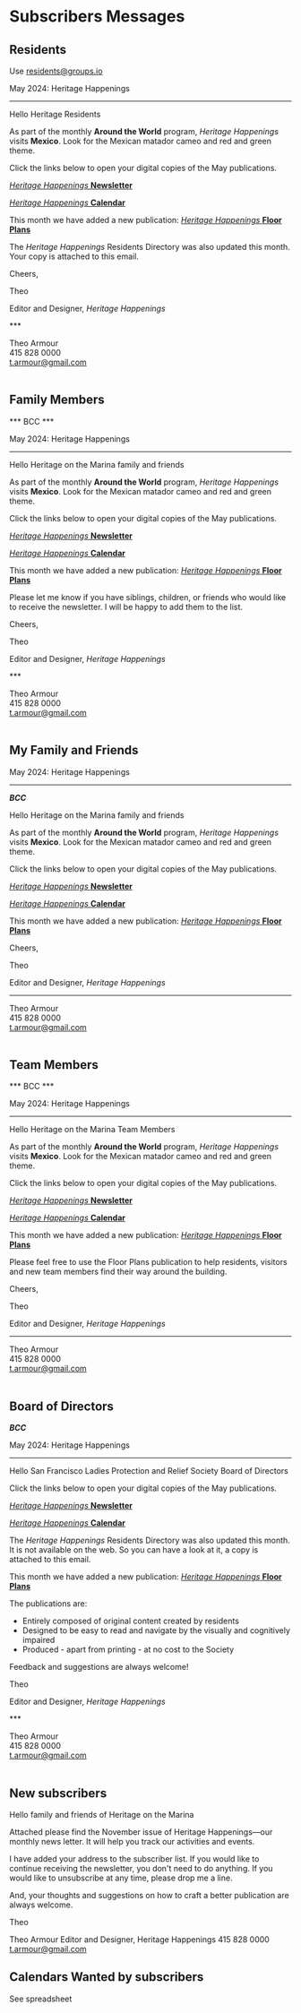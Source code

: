 # Subscribers Messages

## Residents

Use residents@groups.io

May 2024: Heritage Happenings

***

Hello Heritage Residents

As part of the monthly **Around the World** program, _Heritage Happenings_ visits **Mexico**. Look for the Mexican matador cameo and red and green theme.

Click the links below to open your digital copies of the May publications.

[_Heritage Happenings_ **Newsletter**]( https://heritage-happenings.github.io/happenings-issues/2024/2024-05-happenings-newsletter.pdf )

[_Heritage Happenings_ **Calendar**]( https://heritage-happenings.github.io/happenings-issues/2024/2024-05-happenings-calendar.pdf)

This month we have added a new publication: [_Heritage Happenings_ **Floor Plans**]( https://heritage-happenings.github.io/happenings-issues/2024/2024-05-happenings-floor-plans.pdf)

The _Heritage Happenings_ Residents Directory was also updated this month. Your copy is attached to this email.

Cheers,

Theo

Editor and Designer, _Heritage Happenings_

\***

Theo Armour<br>
415 828 0000<br>
t.armour@gmail.com<br>
<br>

## Family Members

*** BCC ***

May 2024: Heritage Happenings

***

Hello Heritage on the Marina family and friends

As part of the monthly **Around the World** program, _Heritage Happenings_ visits **Mexico**. Look for the Mexican matador cameo and red and green theme.

Click the links below to open your digital copies of the May publications.

[_Heritage Happenings_ **Newsletter**]( https://heritage-happenings.github.io/happenings-issues/2024/2024-05-happenings-newsletter.pdf )

[_Heritage Happenings_ **Calendar**]( https://heritage-happenings.github.io/happenings-issues/2024/2024-05-happenings-calendar.pdf)

This month we have added a new publication: [_Heritage Happenings_ **Floor Plans**]( https://heritage-happenings.github.io/happenings-issues/2024/2024-05-happenings-floor-plans.pdf)

Please let me know if you have siblings, children, or friends who would like to receive the newsletter. I will be happy to add them to the list.

Cheers,

Theo

Editor and Designer, _Heritage Happenings_

\***

Theo Armour<br>
415 828 0000<br>
t.armour@gmail.com<br>
<br>


## My Family and Friends



May 2024: Heritage Happenings

***

***BCC***

Hello Heritage on the Marina family and friends

As part of the monthly **Around the World** program, _Heritage Happenings_ visits **Mexico**. Look for the Mexican matador cameo and red and green theme.

Click the links below to open your digital copies of the May publications.

[_Heritage Happenings_ **Newsletter**]( https://heritage-happenings.github.io/happenings-issues/2024/2024-05-happenings-newsletter.pdf )

[_Heritage Happenings_ **Calendar**]( https://heritage-happenings.github.io/happenings-issues/2024/2024-05-happenings-calendar.pdf)

This month we have added a new publication: [_Heritage Happenings_ **Floor Plans**]( https://heritage-happenings.github.io/happenings-issues/2024/2024-05-happenings-floor-plans.pdf)


Cheers,

Theo

Editor and Designer, _Heritage Happenings_

***

Theo Armour<br>
415 828 0000<br>
t.armour@gmail.com<br>
<br>


## Team Members


*** BCC ***

May 2024: Heritage Happenings

***

Hello Heritage on the Marina Team Members

As part of the monthly **Around the World** program, _Heritage Happenings_ visits **Mexico**. Look for the Mexican matador cameo and red and green theme.

Click the links below to open your digital copies of the May publications.

[_Heritage Happenings_ **Newsletter**]( https://heritage-happenings.github.io/happenings-issues/2024/2024-05-happenings-newsletter.pdf )

[_Heritage Happenings_ **Calendar**]( https://heritage-happenings.github.io/happenings-issues/2024/2024-05-happenings-calendar.pdf)

This month we have added a new publication: [_Heritage Happenings_ **Floor Plans**]( https://heritage-happenings.github.io/happenings-issues/2024/2024-05-happenings-floor-plans.pdf)

Please feel free to use the Floor Plans publication to help residents, visitors and new team members find their way around the building.

Cheers,

Theo

Editor and Designer, _Heritage Happenings_

***

Theo Armour<br>
415 828 0000<br>
t.armour@gmail.com<br>
<br>


## Board of Directors

***BCC***

May 2024: Heritage Happenings

***


Hello San Francisco Ladies Protection and Relief Society Board of Directors

Click the links below to open your digital copies of the May publications.

[_Heritage Happenings_ **Newsletter**]( https://heritage-happenings.github.io/happenings-issues/2024/2024-05-happenings-newsletter.pdf )

[_Heritage Happenings_ **Calendar**]( https://heritage-happenings.github.io/happenings-issues/2024/2024-05-happenings-calendar.pdf)

The _Heritage Happenings_ Residents Directory was also updated this month. It is not available on the web. So you can have a look at it, a copy is attached to this email.

This month we have added a new publication: [_Heritage Happenings_ **Floor Plans**]( https://heritage-happenings.github.io/happenings-issues/2024/2024-05-happenings-floor-plans.pdf)

The publications are:

* Entirely composed of original content created by residents
* Designed to be easy to read and navigate by the visually and cognitively impaired
* Produced - apart from printing - at no cost to the Society

Feedback and suggestions are always welcome!

Theo

Editor and Designer, _Heritage Happenings_

\***

Theo Armour<br>
415 828 0000<br>
t.armour@gmail.com<br>
<br>



## New subscribers

Hello family and friends of Heritage on the Marina

Attached please find the November issue of Heritage Happenings—our monthly news letter. It will help you track our activities and events.

I have added your address to the subscriber list. If you would like to continue receiving the newsletter, you don't need to do anything. If you would like to unsubscribe at any time, please drop me a line.

And, your thoughts and suggestions on how to craft a better publication are always welcome.

Theo

Theo Armour
Editor and Designer, Heritage Happenings
415 828 0000
t.armour@gmail.com


## Calendars Wanted by subscribers

See spreadsheet

